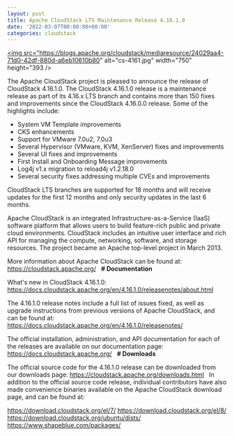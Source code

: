 ```yaml
---
layout: post
title: Apache CloudStack LTS Maintenance Release 4.16.1.0
date: '2022-03-07T00:00:00+00:00'
categories: cloudstack
---
```

<a href="https://blogs.apache.org/cloudstack/mediaresource/24029aa4-71d0-42df-880d-a6eb10610b80"><img src="https://blogs.apache.org/cloudstack/mediaresource/24029aa4-71d0-42df-880d-a6eb10610b80" alt="cs-4161.jpg" width="750" height="393 /></a>

The Apache CloudStack project is pleased to announce the release of CloudStack 4.16.1.0.
The CloudStack 4.16.1.0 release is a maintenance release as part of its 4.16.x LTS branch and contains more than 150 fixes and improvements since the CloudStack 4.16.0.0 release. Some of the highlights include:

- System VM Template improvements
- CKS enhancements
- Support for VMware 7.0u2, 7.0u3
- Several Hypervisor (VMware, KVM, XenServer) fixes and improvements
- Several UI fixes and improvements
- First Install and Onboarding Message improvements
- Log4j v1.x migration to reload4j v1.2.18.0
- Several security fixes addressing multiple CVEs and improvements

CloudStack LTS branches are supported for 18 months and will receive updates for the first 12 months and only security updates in the last 6 months.

Apache CloudStack is an integrated Infrastructure-as-a-Service (IaaS) software platform that allows users to build feature-rich public and private cloud environments. CloudStack includes an intuitive user interface and rich API for managing the compute, networking, software, and storage resources. The project became an Apache top-level project in March 2013.

More information about Apache CloudStack can be found at:
https://cloudstack.apache.org/
&nbsp;
<strong># Documentation</strong>

What's new in  CloudStack 4.16.1.0:
https://docs.cloudstack.apache.org/en/4.16.1.0/releasenotes/about.html

The 4.16.1.0 release notes include a full list of issues fixed, as well as upgrade instructions from previous versions of Apache CloudStack, and can be found at:
https://docs.cloudstack.apache.org/en/4.16.1.0/releasenotes/

The official installation, administration, and API documentation for each of the releases are available on our documentation page:
https://docs.cloudstack.apache.org/
&nbsp;
<strong># Downloads</strong>

The official source code for the 4.16.1.0 release can be downloaded from our downloads page:
https://cloudstack.apache.org/downloads.html
&nbsp;
In addition to the official source code release, individual contributors have also made convenience binaries available on the Apache CloudStack download page, and can be found at:

https://download.cloudstack.org/el/7/
https://download.cloudstack.org/el/8/
https://download.cloudstack.org/ubuntu/dists/
https://www.shapeblue.com/packages/
